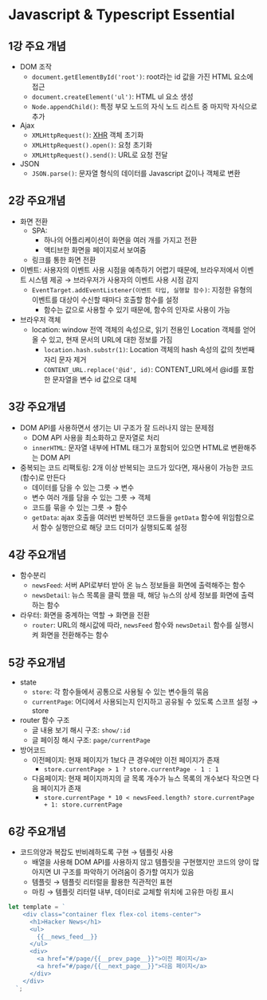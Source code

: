 # Javascript & Typescript Essential

## 1강 주요 개념

- DOM 조작
  - `document.getElementById('root')`: root라는 id 값을 가진 HTML 요소에 접근
  - `document.createElement('ul')`: HTML ul 요소 생성
  - `Node.appendChild()`: 특정 부모 노드의 자식 노드 리스트 중 마지막 자식으로 추가
- Ajax
  - `XMLHttpRequest()`: [XHR](https://developer.mozilla.org/ko/docs/Web/API/XMLHttpRequest) 객체 초기화
  - `XMLHttpRequest().open()`: 요청 초기화
  - `XMLHttpRequest().send()`: URL로 요청 전달
- JSON
  - `JSON.parse()`: 문자열 형식의 데이터를 Javascript 값이나 객체로 변환

## 2강 주요개념

- 화면 전환
  - SPA:
    - 하나의 어플리케이션이 화면을 여러 개를 가지고 전환
    - 액티브한 화면을 페이지로서 보여줌
  - 링크를 통한 화면 전환
- 이벤트: 사용자의 이벤트 사용 시점을 예측하기 어렵기 때문에, 브라우저에서 이벤트 시스템 제공 → 브라우저가 사용자의 이벤트 사용 시점 감지
  - `EventTarget.addEventListener(이벤트 타입, 실행할 함수)`: 지정한 유형의 이벤트를 대상이 수신할 때마다 호출할 함수를 설정
    - 함수는 값으로 사용할 수 있기 때문에, 함수의 인자로 사용이 가능
- 브라우저 객체
  - location: window 전역 객체의 속성으로, 읽기 전용인 Location 객체를 얻어 올 수 있고, 현재 문서의 URL에 대한 정보를 가짐
    - `location.hash.substr(1)`: Location 객체의 hash 속성의 값의 첫번째 자리 문자 제거
    - `CONTENT_URL.replace('@id', id)`: CONTENT_URL에서 @id를 포함한 문자열을 변수 id 값으로 대체

## 3강 주요개념

- DOM API를 사용하면서 생기는 UI 구조가 잘 드러나지 않는 문제점
  - DOM API 사용을 최소화하고 문자열로 처리
  - `innerHTML`: 문자열 내부에 HTML 태그가 포함되어 있으면 HTML로 변환해주는 DOM API
- 중복되는 코드 리팩토링: 2개 이상 반복되는 코드가 있다면, 재사용이 가능한 코드(함수)로 만든다
  - 데이터를 담을 수 있는 그릇 → 변수
  - 변수 여러 개를 담을 수 있는 그릇 → 객체
  - 코드를 묶을 수 있는 그릇 → 함수
  - `getData`: ajax 호출을 여러번 반복하던 코드들을 `getData` 함수에 위임함으로서 함수 실행만으로 해당 코드 더미가 실행되도록 설정

## 4강 주요개념

- 함수분리
  - `newsFeed`: 서버 API로부터 받아 온 뉴스 정보들을 화면에 출력해주는 함수
  - `newsDetail`: 뉴스 목록을 클릭 했을 때, 해당 뉴스의 상세 정보를 화면에 출력하는 함수
- 라우터: 화면을 중계하는 역할 → 화면을 전환
  - `router`: URL의 해시값에 따라, `newsFeed` 함수와 `newsDetail` 함수를 실행시켜 화면을 전환해주는 함수

## 5강 주요개념

- state
  - `store`: 각 함수들에서 공통으로 사용될 수 있는 변수들의 묶음
  - `currentPage`: 어디에서 사용되는지 인지하고 공유될 수 있도록 스코프 설정 → store
- router 함수 구조
  - 글 내용 보기 해시 구조: `show/:id`
  - 글 페이징 해시 구조: `page/currentPage`
- 방어코드
  - 이전페이지: 현재 페이지가 1보다 큰 경우에만 이전 페이지가 존재
    - `store.currentPage > 1 ? store.currentPage - 1 : 1`
  - 다음페이지: 현재 페이지까지의 글 목록 개수가 뉴스 목록의 개수보다 작으면 다음 페이지가 존재
    - `store.currentPage * 10 < newsFeed.length? store.currentPage + 1: store.currentPage`

## 6강 주요개념

- 코드의양과 복잡도 반비례하도록 구현 → 템플릿 사용
  - 배열을 사용해 DOM API를 사용하지 않고 템플릿을 구현했지만 코드의 양이 많아지면 UI 구조를 파악하기 어려움이 증가할 여지가 있음
  - 템플릿 → 템플릿 리터럴을 활용한 직관적인 표현
  - 마킹 → 템플릿 리터럴 내부, 데이터로 교체할 위치에 고유한 마킹 표시

```js
let template = `
    <div class="container flex flex-col items-center">
      <h1>Hacker News</h1>
      <ul>
        {{__news_feed__}}
      </ul>
      <div>
        <a href="#/page/{{__prev_page__}}">이전 페이지</a>
        <a href="#/page/{{__next_page__}}">다음 페이지</a>
      </div>
    </div>
  `;
```
